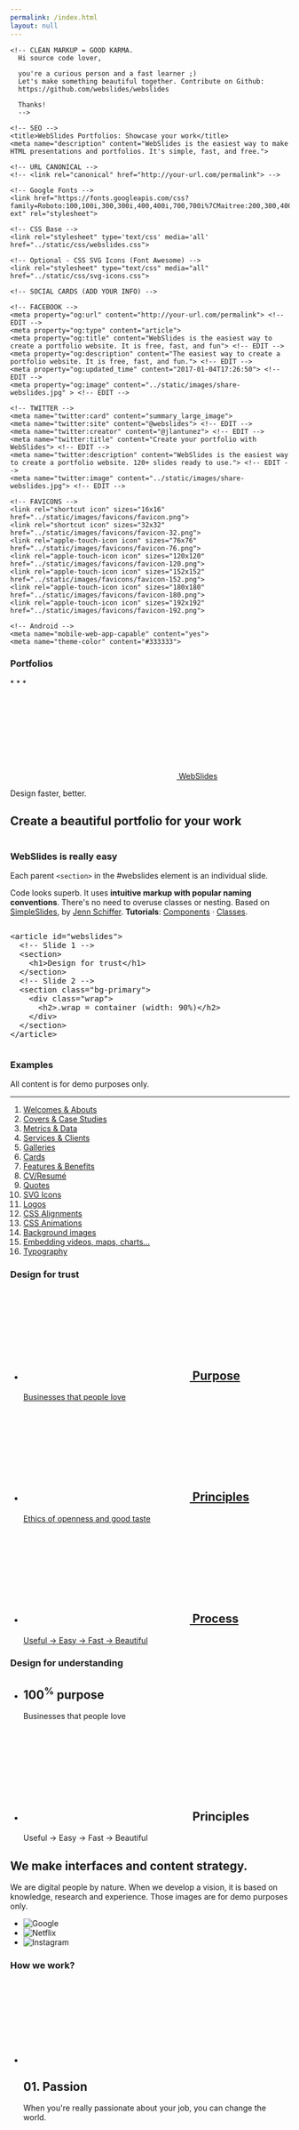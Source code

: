 ```yaml
---
permalink: /index.html
layout: null
---
```

<html lang="en" prefix="og: http://ogp.me/ns#">
  <head>
    <meta charset="utf-8">
    <meta name="viewport" content="width=device-width, initial-scale=1">

    <!-- CLEAN MARKUP = GOOD KARMA.
      Hi source code lover,

      you're a curious person and a fast learner ;)
      Let's make something beautiful together. Contribute on Github:
      https://github.com/webslides/webslides

      Thanks!
      -->

    <!-- SEO -->
    <title>WebSlides Portfolios: Showcase your work</title>
    <meta name="description" content="WebSlides is the easiest way to make HTML presentations and portfolios. It's simple, fast, and free.">

    <!-- URL CANONICAL -->
    <!-- <link rel="canonical" href="http://your-url.com/permalink"> -->

    <!-- Google Fonts -->
    <link href="https://fonts.googleapis.com/css?family=Roboto:100,100i,300,300i,400,400i,700,700i%7CMaitree:200,300,400,600,700&amp;subset=latin-ext" rel="stylesheet">

    <!-- CSS Base -->
    <link rel="stylesheet" type='text/css' media='all' href="../static/css/webslides.css">

    <!-- Optional - CSS SVG Icons (Font Awesome) -->
    <link rel="stylesheet" type="text/css" media="all" href="../static/css/svg-icons.css">

    <!-- SOCIAL CARDS (ADD YOUR INFO) -->

    <!-- FACEBOOK -->
    <meta property="og:url" content="http://your-url.com/permalink"> <!-- EDIT -->
    <meta property="og:type" content="article">
    <meta property="og:title" content="WebSlides is the easiest way to create a portfolio website. It is free, fast, and fun"> <!-- EDIT -->
    <meta property="og:description" content="The easiest way to create a portfolio website. It is free, fast, and fun."> <!-- EDIT -->
    <meta property="og:updated_time" content="2017-01-04T17:26:50"> <!-- EDIT -->
    <meta property="og:image" content="../static/images/share-webslides.jpg" > <!-- EDIT -->

    <!-- TWITTER -->
    <meta name="twitter:card" content="summary_large_image">
    <meta name="twitter:site" content="@webslides"> <!-- EDIT -->
    <meta name="twitter:creator" content="@jlantunez"> <!-- EDIT -->
    <meta name="twitter:title" content="Create your portfolio with WebSlides"> <!-- EDIT -->
    <meta name="twitter:description" content="WebSlides is the easiest way to create a portfolio website. 120+ slides ready to use."> <!-- EDIT -->
    <meta name="twitter:image" content="../static/images/share-webslides.jpg"> <!-- EDIT -->

    <!-- FAVICONS -->
    <link rel="shortcut icon" sizes="16x16" href="../static/images/favicons/favicon.png">
    <link rel="shortcut icon" sizes="32x32" href="../static/images/favicons/favicon-32.png">
    <link rel="apple-touch-icon icon" sizes="76x76" href="../static/images/favicons/favicon-76.png">
    <link rel="apple-touch-icon icon" sizes="120x120" href="../static/images/favicons/favicon-120.png">
    <link rel="apple-touch-icon icon" sizes="152x152" href="../static/images/favicons/favicon-152.png">
    <link rel="apple-touch-icon icon" sizes="180x180" href="../static/images/favicons/favicon-180.png">
    <link rel="apple-touch-icon icon" sizes="192x192" href="../static/images/favicons/favicon-192.png">

    <!-- Android -->
    <meta name="mobile-web-app-capable" content="yes">
    <meta name="theme-color" content="#333333">
  </head>
  <body>
    <main role="main">
      <article id="webslides">
        <!-- Quick Guide
          - Each parent <section> in the <article id="webslides"> element is an individual slide.
          - Vertical sliding = <article id="webslides" class="vertical">
          - <div class="wrap"> = container 90% / <div class="wrap size-50"> = 45%;
        -->
        <section class="bg-primary">
         <span class="background dark" style="background-image:url('https://source.unsplash.com/oHrodCLNnU8/')"></span>
          <div class="wrap aligncenter">
            <h1 class="text-landing">Portfolios</h1>
            <p class="text-symbols">* * * </p>
            <p><a class="button ghost" href="https://webslides.tv/webslides-latest.zip" title="Download WebSlides for free"><svg class="fa-cloud-download">
                <use xlink:href="#fa-cloud-download"></use>
              </svg> WebSlides</a>
            </p>
          </div>
        </section>
        <section>
          <!--.wrap = container (width: 90%) -->
          <div class="wrap aligncenter">
            <p class="text-subtitle">Design faster, better.</p>
            <h2>Create a beautiful portfolio for your work</h2>
          </div>
          <!-- .end .wrap -->
        </section>
        <section>
          <!--.wrap = container (width: 90%) -->
          <div class="wrap">
            <div class="grid vertical-align">
              <div class="column">
                <h3><strong>WebSlides is really easy</strong></h3>
                <p class="text-intro">Each parent <code>&lt;section&gt;</code> in the #webslides element is an individual slide. </p>
                <p>Code looks superb. It uses <strong>intuitive markup with popular naming conventions</strong>. There's no need to overuse classes or nesting. Based on <a href="https://github.com/jennschiffer/SimpleSlides">SimpleSlides</a>, by <a href="http://jennmoney.biz">Jenn Schiffer</a>. <strong>Tutorials</strong>: <a href="../demos/components.html" title="WebSlides Components">Components</a> &middot; <a href="../demos/classes.html" title="WebSlides Classes">Classes</a>.</p>
              </div>
              <!-- .end .column -->
              <div class="column">
                <pre>&lt;article id="webslides"&gt;
  <span class="code-comment">&lt;!-- Slide 1 --&gt;</span>
  &lt;section&gt;
    &lt;h1&gt;Design for trust&lt;/h1&gt;
  &lt;/section&gt;
  <span class="code-comment">&lt;!-- Slide 2 --&gt;</span>
  &lt;section class="bg-primary"&gt;
    &lt;div class="wrap"&gt;
      &lt;h2&gt;.wrap = container (width: 90%)&lt;/h2&gt;
    &lt;/div&gt;
  &lt;/section&gt;
&lt;/article&gt;
</pre>
              </div>
              <!-- .end .column -->
            </div>
            <!-- .end .grid -->
          </div>
          <!-- .end .wrap -->
        </section>
        <section>
          <div class="wrap size-50">
            <h3>Examples</h3>
            <p>All content is for demo purposes only.</p>
            <hr>
            <ol class="text-cols">
              <li><a target="_blank" href="#slide=5">Welcomes & Abouts</a></li>
              <li><a target="_blank" href="#slide=9">Covers & Case Studies</a></li>
              <li><a target="_blank" href="#slide=16">Metrics & Data</a></li>
              <li><a target="_blank" href="#slide=22">Services & Clients</a></li>
              <li><a target="_blank" href="#slide=28">Galleries</a></li>
              <li><a target="_blank" href="#slide=33">Cards</a></li>
              <li><a target="_blank" href="#slide=36">Features & Benefits</a></li>
              <li><a target="_blank" href="#slide=41">CV/Resumé</a></li>
              <li><a target="_blank" href="#slide=45">Quotes</a></li>
              <li><a target="_blank" href="#slide=49">SVG Icons</a></li>
              <li><a target="_blank" href="#slide=50">Logos</a></li>
              <li><a target="_blank" href="#slide=51">CSS Alignments</a></li>
              <li><a target="_blank" href="#slide=62">CSS Animations</a></li>
              <li><a target="_blank" href="#slide=67">Background images</a></li>
              <li><a target="_blank" href="#slide=70">Embedding videos, maps, charts...</a></li>
              <li><a target="_blank" href="#slide=76">Typography</a></li>
            </ol>
          </div>
          <!-- .end .wrap -->
        </section>
        <section>
          <div class="wrap">
            <h1>Design <span>for</span> trust</h1>
            <ul class="flexblock blink border">
              <li>
                <a href="#">
                  <h2>
                    <svg class="fa-bar-chart">
                      <use xlink:href="#fa-bar-chart"></use>
                    </svg>
                    Purpose
                  </h2>
                  Businesses that people love
                </a>
              </li>
              <li>
                <a href="">
                  <h2>
                    <svg class="fa-balance-scale">
                      <use xlink:href="#fa-balance-scale"></use>
                    </svg>
                    Principles
                  </h2>
                  Ethics of openness and good taste
                </a>
              </li>
              <li>
                <a href="#">
                  <h2>
                    <svg class="fa-cog">
                      <use xlink:href="#fa-cog"></use>
                    </svg>
                    Process
                  </h2>
                  Useful &rarr; Easy &rarr; Fast &rarr; Beautiful
                </a>
              </li>
            </ul>
          </div>
          <!-- .end .wrap -->
        </section>
        <section class="bg-primary">
         <div class="wrap">
            <h1>Design <span>for</span> understanding</h1>
            <ul class="flexblock features fadeInUp">
              <li>
                <div>
                  <h2><span>100<sup>%</sup></span> purpose</h2>
                  Businesses that people love
                </div>
              </li>
              <li>
                <div>
                  <h2>
                    <svg class="fa-heart-o">
                      <use xlink:href="#fa-heart-o"></use>
                    </svg>
                    Principles
                  </h2>
                  Useful &rarr; Easy &rarr; Fast &rarr; Beautiful
                </div>
              </li>
            </ul>
          </div>
          <!-- .end .wrap -->
        </section>
        <section>
          <div class="wrap">
            <div class="content-left">
              <h2>We make interfaces and content strategy.</h2>
            </div>
            <!-- end .content-left -->
            <div class="content-left">
              <p>We are digital people by nature. When we develop a vision, it is based on knowledge, research and experience. Those images are for demo purposes only.</p>
            </div>
            <!-- end .content-left -->
            <ul class="flexblock zoomIn">
              <li>
                <div>
                  <img class="blacklogo" src="../static/images/logos/google.svg" alt="Google">
                </div>
              </li>
              <li>
                <div>
                  <img class="blacklogo" src="../static/images/logos/netflix.svg" alt="Netflix">
                </div>
              </li>
              <li>
                <div>
                  <img class="blacklogo" src="../static/images/logos/instagram.svg" alt="Instagram">
                </div>
              </li>
            </ul>
          </div>
          <!-- .end .wrap -->
        </section>
        <section>
          <div class="wrap">
            <h3>How we work?</h3>
            <ul class="flexblock steps">
              <!-- li>a? Add blink = <ul class="flexblock steps blink">-->
              <li>
                <span>
                  <svg class="fa-heartbeat">
                    <use xlink:href="#fa-heartbeat"></use>
                  </svg>
                </span>
                <h2>01. Passion</h2>
                <p>When you're really passionate about your job, you can change the world.</p>
              </li>
              <li>
                <div class="process step-2"></div>
                <span>
                  <svg class="fa-magic">
                    <use xlink:href="#fa-magic"></use>
                  </svg>
                </span>
                <h2>02. Purpose</h2>
                <p>Why does this business exist? How are you different? Why matters?</p>
              </li>
              <li>
                <div class="process step-3"></div>
                <span>
                  <svg class="fa-balance-scale">
                    <use xlink:href="#fa-balance-scale"></use>
                  </svg>
                </span>
                <h2>03. Principles</h2>
                <p>Leadership through openness, empathy, usefulness, and good taste.</p>
              </li>
              <li>
                <div class="process step-4"></div>
                <span>
                  <svg class="fa-cog">
                    <use xlink:href="#fa-cog"></use>
                  </svg>
                </span>
                <h2>04. Process</h2>
                <ul>
                  <li>Useful</li>
                  <li>Easy</li>
                  <li>Fast</li>
                  <li>Beautiful</li>
                </ul>
              </li>
            </ul>
          </div>
          <!-- .end .wrap -->
        </section>
        <section class="aligncenter">
          <!-- Overlay/Opacity: [class*="bg-"] > .background.dark or .light -->
          <span class="background" style="background-image:url('https://source.unsplash.com/xxeAftHHq6E/')"></span>
          <div class="wrap">
            <h2 class="text-landing"><strong>Covers</strong></h2>
          </div>
        </section>
        <section class="bg-black-blue">
          <span class="background dark" style="background-image:url('https://source.unsplash.com/LW3FskrgQ9M/')"></span>
          <div class="wrap size-50">
            <p class="text-subtitle">Mercedes-Benz</p>
            <h2>Defining a new platform for the connected car</h2>
          </div>
          <!-- .end .wrap -->
        </section>
        <section>
          <!-- Overlay/Opacity: [class*="bg-"] > .background.dark or .light -->
          <span class="background" style="background-image:url('https://source.unsplash.com/yssUhIxbUZA/')"></span>
          <div class="wrap">
            <div class="content-left bg-trans-dark fadeInUp">
              <img class="whitelogo" src="../static/images/logos/airbnb.svg" alt="Airbnb">
              <hr>
              <h2><strong>Designing Experiences</strong></h2>
              <p>Meet locals who share your interests.</p>
            </div>
          </div>
          <!-- .end .wrap -->
        </section>
        <section class="bg-apple">
          <span class="background-left-bottom" style="background-image:url('../static/images/iphone-hand.png')"></span>
          <div class="wrap">
            <div class="content-right">
              <h2>
                Redesigning
                <svg class="fa-apple">
                  <use xlink:href="#fa-apple"></use>
                </svg>
                Pay
              </h2>
              <p>Content demo. We've been working with the Acme team over the last three months to build a new app.</p>
              <p>
                <a href="#" class="button" title="Case study">Case study &rsaquo;</a>
                <a href="https://www.apple.com/apple-pay/" class="button ghost" title="Apple Website">Open site &rsaquo;</a>
              </p>
            </div>
          </div>
          <!-- .end .wrap -->
        </section>
        <section class="bg-gradient-white">
          <span class="background-right" style="background-image:url('../static/images/iphone.png')"></span>
          <div class="wrap">
            <div class="content-left">
              <p class="text-subtitle">Christmas Campaign 2016</p>
              <h2>A new home for Apple
              </h2>
              <p>We established visual branding and photography direction. All content is for demo purposes only. </p>
              <p>
                <a href="#" class="button" title="Case study">Case study &rsaquo;</a>
              </p>
            </div>
          </div>
          <!-- .end .wrap -->
        </section>
        <section>
          <div class="wrap">
            <div class="grid vertical-align">
              <div class="column">
                <h2>
                  A Phone by Google
                </h2>
                <p class="text-intro">We worked closely with the very talented people at Acme and created a new website. Content demo. </p>
                <ul class="description">
                  <li>
                    <span class="text-label">
                    Client:
                    </span>
                    Google (2016)
                  </li>
                  <li>
                    <span class="text-label">
                    Services:
                    </span>
                    Web Design
                  </li>
                  <li>
                    <span class="text-label">
                    Website:
                    </span>
                    <a href="https://madeby.google.com/phone/">madeby.google.com/phone</a>
                  </li>
                </ul>
              </div>
              <!-- end .column-->
              <div class="column">
                <figure>
                  <img src="../static/images/android.png" alt="Pixel Phone">
                </figure>
              </div>
              <!-- end figure-->
            </div>
            <!-- end .grid-->
          </div>
          <!-- end .wrap-->
        </section>
        <section class="aligncenter">
          <div class="wrap size-50">
            <figure class="browser">
              <a href="#" title="Title"><img src="https://webslides.tv/static/images/cover-apple.jpg" alt="Screenshot"></a>
            </figure>
            <p>HTML/CSS Browser: <code>.browser</code></p>
          </div>
          <!-- .end .wrap -->
        </section>
        <section>
          <div class="wrap aligncenter">
            <h2><strong>Metrics & Data</strong></h2>
          </div>
          <!-- .end .wrap -->
        </section>
        <section>
          <div class="wrap">
            <div class="content-left">
              <h2>WebSlides help you build a culture of innovation.</h2>
            </div>
            <!-- end .content-left -->
            <div class="content-left">
              <p>Everyone loves stories. WebSlides is about good karma. Hypertext, clean code, and beauty as narrative elements. All content is for demo purposes only.</p>
            </div>
            <!-- end .content-left -->
            <ul class="flexblock metrics">
              <li> Founded
                <span>1976</span>
              </li>
              <li>
                <span>120+</span>
                Prebuilt Slides
              </li>
              <li>
                <span>
                  <svg class="fa-users">
                    <use xlink:href="#fa-users"></use>
                  </svg>
                </span>
                24M Downloads
              </li>
              <li>
                <span>
                  <svg class="fa-line-chart">
                    <use xlink:href="#fa-line-chart"></use>
                  </svg>
                </span>
                Revenue: $16M
              </li>
            </ul>
          </div>
          <!-- .end .wrap -->
        </section>
        <section class="bg-green">
          <div class="wrap">
            <!-- li>a? Add blink (block link) = <ul class="flexblock metrics blink">-->
            <ul class="flexblock metrics border">
              <li> Founded
                <span>2032</span>
              </li>
              <li>
                <span>
                  <svg class="fa-users">
                    <use xlink:href="#fa-users"></use>
                  </svg>
                </span>
                24M Subscribers
              </li>
              <li>
                <span>
                  <svg class="fa-line-chart">
                    <use xlink:href="#fa-line-chart"></use>
                  </svg>
                </span>
                Revenue: $16M
              </li>
              <li>
                Monthly Growth
                <span>64%</span>
              </li>
              <li>
                <span>
                  <svg class="fa-building-o">
                    <use xlink:href="#fa-building-o"></use>
                  </svg>
                </span>
                8 Offices
              </li>
              <li>
                <span>
                  <svg class="fa-smile-o">
                    <use xlink:href="#fa-smile-o"></use>
                  </svg>
                </span>
                48 Employees
              </li>
              <li>
                <span>
                  <svg class="fa-usd">
                    <use xlink:href="#fa-usd"></use>
                  </svg>
                </span>
                EBITDA: $2,4M
              </li>
              <li>
                <span>
                  <svg class="fa-university">
                    <use xlink:href="#fa-university"></use>
                  </svg>
                </span>
                Bank: $32M
              </li>
            </ul>
          </div>
          <!-- .end .wrap -->
        </section>
        <section class="bg-black aligncenter">
          <span class="background" style="background-image:url('https://source.unsplash.com/rCOWMC8qf8A/')"></span>
          <div class="wrap">
            <h2 class="text-data">3,456,789</h2>
            <h3>downloads in first 48 hours </h3>
          </div>
          <!-- .end .wrap -->
        </section>
        <section class="bg-black slide-bottom">
          <span class="background" style="background-image:url('https://source.unsplash.com/RSOxw9X-suY/')"></span>
          <div class="wrap">
            <div class="content-left">
              <p>
                <svg class="large fa-tree">
                  <use xlink:href="#fa-tree"></use>
                </svg>
              </p>
              <h2>1,000,000</h2>
              <h3>We're working to protect up to a million acres of sustainable forest.</h3>
            </div>
          </div>
          <!-- .end .wrap -->
        </section>
        <section class="bg-apple aligncenter">
          <!--.wrap = container (width: 90%) -->
          <div class="wrap">
            <h2 class="text-data">$48 Billion</h2>
            <h3>Revenue in Q2 2019</h3>
          </div>
          <!-- .end .wrap -->
        </section>
        <section>
          <div class="wrap aligncenter">
            <h2><strong>Services & Clients</strong></h2>
          </div>
          <!-- .end .wrap -->
        </section>
        <section class="bg-black-blue">
          <div class="wrap">
            <div class="grid">
              <div class="column">
                <h3>
                  <strong>
                    <svg class="fa-line-chart">
                      <use xlink:href="#fa-line-chart"></use>
                    </svg>
                    Interfaces
                  </strong>
                </h3>
                <p>Design for growth. We've built a team of world-class designers, developers, and managers.</p>
              </div>
              <div class="column">
                <h3>
                  <svg class="fa-film">
                    <use xlink:href="#fa-film"></use>
                  </svg>
                  Videos
                </h3>
                <p>We connect your audience needs, business goals, and brand values into a strategy. </p>
              </div>
              <div class="column">
                <h3>
                  <strong>
                    <svg class="fa-users">
                      <use xlink:href="#fa-users"></use>
                    </svg>
                    Recruiting
                  </strong>
                </h3>
                <p>We offer personalized services with deep expertise in design and technology.</p>
              </div>
              <div class="column">
                <h3>
                  <svg class="fa-graduation-cap">
                    <use xlink:href="#fa-graduation-cap"></use>
                  </svg>
                  Formation
                </h3>
                <p>We train teams to help organizations succeed in the digital age.</p>
              </div>
            </div>
            <!-- end .grid-->
            <hr>
            <p><code>.grid > .column</code></p>
          </div>
        </section>
        <section>
          <div class="wrap">
            <h3>Services</h3>
            <p><code>ul.flexblock</code> (flexible blocks).</p>
            <ul class="flexblock">
              <li>
                <!--div required = padding li or li>a-->
                <div>
                  <h3>Interfaces</h3>
                  <ol>
                    <li>Architecture</li>
                    <li>Design</li>
                    <li>Development</li>
                  </ol>
                </div>
              </li>
              <li>
                <!--div required = padding li or li>a-->
                <div>
                  <h3>Content Strategy</h3>
                  Beautiful and engaging stories that inspires consumers to take action.
                </div>
              </li>
              <li>
                <!--div required = padding li or li>a-->
                <div>
                  <h3>Customer Experience</h3>
                  Attitude. Little details. People always remember how you made them feel.
                </div>
              </li>
              <li>
                <!--div required = padding li or li>a-->
                <div>
                  <h3>Recruitment</h3>
                  We like to help startups by working with them since the beginning.
                </div>
              </li>
            </ul>
          </div>
          <!-- .end .wrap -->
        </section>
        <section>
          <div class="wrap">
            <h3>Services</h3>
            <p><code>ul.flexblock.border.blink</code> (.blink = block link)</p>
            <ul class="flexblock blink border">
              <li>
                <a href="#" title="Block Link = .blink">
                  <!--div required = padding li or li>a-->
                  <div>
                    <h3>Interfaces</h3>
                    <ol>
                      <li>Architecture</li>
                      <li>Design</li>
                      <li>Development</li>
                    </ol>
                  </div>
                </a>
              </li>
              <li>
                <a href="#" title="Block Link = .blink">
                  <!--div required = padding li or li>a-->
                  <div>
                    <h3>Content Strategy</h3>
                    Beautiful and engaging stories that inspires consumers to take action.
                  </div>
                </a>
              </li>
              <li>
                <a href="#" title="Block Link = .blink">
                  <!--div required = padding li or li>a-->
                  <div>
                    <h3>Customer Experience</h3>
                    Attitude. Little details. People always remember how you made them feel.
                  </div>
                </a>
              </li>
              <li>
                <a href="">
                  <!--div required = padding li or li>a-->
                  <div>
                    <h3>Recruitment</h3>
                    We like to help startups by working with them since the beginning.
                  </div>
                </a>
              </li>
              <li>
                <a href="#" title="Block Link = .blink">
                  <!--div required = padding li or li>a-->
                  <div>
                    <img class="aligncenter" src="../static/images/logos/google.svg" alt="Google"> Collaboration with the Acme team to design their mobile apps.
                  </div>
                </a>
              </li>
              <li>
                <a href="#" title="Block Link = .blink">
                  <!--div required = padding li or li>a-->
                  <div>
                    <img class="aligncenter blacklogo" src="../static/images/logos/google.svg" alt="Google"> We worked closely with the UX team on photography for the site. <code>img.blacklogo</code>
                  </div>
                </a>
              </li>
              <li>
                <a href="#" title="Block Link = .blink">
                  <!--div required = padding li or li>a-->
                  <div>
                    <img class="aligncenter graylogo" src="../static/images/logos/google.svg" alt="Google"> Acme hired us to help make the reading experience totally engaging. <code>img.graylogo</code>
                  </div>
                </a>
              </li>
              <li class="bg-blue">
                <a href="#" title="Block Link = .blink">
                  <!--div required = padding li or li>a-->
                  <div>
                    <img class="aligncenter whitelogo" src="../static/images/logos/google.svg" alt="Google"> We worked with Acme to develop recruiting processes. <code>img.whitelogo</code>
                  </div>
                </a>
              </li>
            </ul>
          </div>
          <!-- .end .wrap -->
        </section>
        <section>
          <div class="wrap">
            <h2>Clients</h2>
            <p><code>ul.flexblock.clients</code></p>
            <ul class="flexblock clients">
              <li>
                <a href="#" title="Client">
                  <figure>
                    <img class="blacklogo" src="../static/images/logos/google.svg" alt="Google">
                    <figcaption>
                      <h3>Interfaces</h3>
                      <p>Collaboration with the Acme team to design their mobile apps. <code>img.blacklogo</code></p>
                    </figcaption>
                  </figure>
                </a>
              </li>
              <li>
                <a href="#" title="Client">
                  <figure>
                    <img class="blacklogo" src="../static/images/logos/netflix.svg" alt="Netflix">
                    <figcaption>
                      <h3>Brand</h3>
                      <p>We worked with the UX team on photography for the site <code>img.blacklogo</code></p>
                    </figcaption>
                  </figure>
                </a>
              </li>
              <li>
                <a href="#" title="Client">
                  <figure>
                    <img class="blacklogo" src="../static/images/logos/microsoft.svg" alt="Microsoft">
                    <figcaption>
                      <h3>Recruiting</h3>
                      <p>We worked with the design team to develop recruiting processes. <code>img.blacklogo</code></p>
                    </figcaption>
                  </figure>
                </a>
              </li>
              <li>
                <a href="#" title="Client">
                  <figure>
                    <img class="blacklogo" src="../static/images/logos/airbnb.svg" alt="Airbnb">
                    <figcaption>
                      <h3>Interfaces</h3>
                      <p>We partnered with various Airbnb divisions to create a campaign for Airbnb Trips.</p>
                    </figcaption>
                  </figure>
                </a>
              </li>
            </ul>
          </div>
          <!-- .end .wrap -->
        </section>
        <section>
          <div class="wrap">
            <h2>Clients</h2>
            <p><code>ul.flexblock.clients.border</code></p>
            <ul class="flexblock clients border">
              <li>
                <a href="#" title="Client">
                  <figure>
                    <img class="blacklogo" src="../static/images/logos/google.svg" alt="Google">
                    <figcaption>
                      <h3>Interfaces</h3>
                      <p>Collaboration with the Acme team to design their mobile apps. <code>img.blacklogo</code></p>
                    </figcaption>
                  </figure>
                </a>
              </li>
              <li>
                <a href="#" title="Client">
                  <figure>
                    <img class="blacklogo" src="../static/images/logos/netflix.svg" alt="Netflix">
                    <figcaption>
                      <h3>Brand</h3>
                      <p>We worked with the UX team on photography for the site <code>img.blacklogo</code></p>
                    </figcaption>
                  </figure>
                </a>
              </li>
              <li>
                <a href="#" title="Client">
                  <figure>
                    <img class="blacklogo" src="../static/images/logos/microsoft.svg" alt="Microsoft">
                    <figcaption>
                      <h3>Recruiting</h3>
                      <p>We worked with the design team to develop recruiting processes. <code>img.blacklogo</code></p>
                    </figcaption>
                  </figure>
                </a>
              </li>
              <li>
                <a href="#" title="Client">
                  <figure>
                    <img class="blacklogo" src="../static/images/logos/airbnb.svg" alt="Airbnb">
                    <figcaption>
                      <h3>Interfaces</h3>
                      <p>We partnered with various Airbnb divisions to create a campaign for Airbnb Trips.</p>
                    </figcaption>
                  </figure>
                </a>
              </li>
            </ul>
          </div>
          <!-- .end .wrap -->
        </section>
        <section>
          <div class="wrap aligncenter">
            <h2><strong>Galleries</strong></h2>
          </div>
          <!-- .end .wrap -->
        </section>
        <section>
          <div class="wrap">
            <p><code>.flexblock.gallery</code></p>
            <hr>
            <ul class="flexblock gallery">
              <li>
                <a href="../demos/why-webslides.html" title="Why WebSlides?">
                  <figure>
                    <img alt="Thumbnail Why WebSlides?" src="https://webslides.tv/static/images/demos-why.png">
                    <figcaption>
                      <h2>Why WebSlides?</h2>
                    </figcaption>
                  </figure>
                </a>
              </li>
              <li>
                <a href="../demos/landings.html" title="Landings">
                  <figure>
                    <img alt="Thumbnail Landings" src="https://webslides.tv/static/images/demos-landings.png">
                    <figcaption>
                      <h2>Landings</h2>
                    </figcaption>
                  </figure>
                </a>
              </li>
              <li>
                <a href="../demos/portfolios.html" title="Portfolios">
                  <figure>
                    <img alt="Thumbnail Portfolios" src="https://webslides.tv/static/images/demos-portfolios.png">
                    <figcaption>
                      <h2>Portfolios</h2>
                    </figcaption>
                  </figure>
                </a>
              </li>
              <li>
                <a href="../demos/keynote.html" title="Apple Keynote">
                  <figure>
                    <img alt="Thumbnail Apple Keynote" src="https://webslides.tv/static/images/demos-apple.png">
                    <figcaption>
                      <h2>Apple Keynote</h2>
                    </figcaption>
                  </figure>
                </a>
              </li>
            </ul>
          </div>
          <!-- .end .wrap -->
        </section>
        <section>
          <div class="wrap">
            <h3>Team</h3>
            <p><code>.flexblock.gallery</code></p>
            <ul class="flexblock gallery">
              <li>
                <a href="#">
                  <figure>
                    <img alt="Thumbnail " src="https://source.unsplash.com/E6MWxCjNhYs/800x600">
                    <figcaption>
                      <h2>Alicia Jiménez</h2>
                      <p>Founder & CEO</p>
                    </figcaption>
                  </figure>
                </a>
              </li>
              <li>
                <a href="#">
                  <figure>
                    <img alt="Thumbnail" src="https://source.unsplash.com/6anudmpILw4/800x600">
                    <figcaption>
                      <h2>Sam Trololovitz</h2>
                      <p>Master of nothing</p>
                    </figcaption>
                  </figure>
                </a>
              </li>
              <li>
                <a href="#">
                  <figure>
                    <img alt="Thumbnail" src="https://source.unsplash.com/IFxjDdqK_0U/800x600">
                    <figcaption>
                      <h2>Erin Gustafson</h2>
                      <p>VP of Design</p>
                    </figcaption>
                  </figure>
                </a>
              </li>
            </ul>
          </div>
          <!-- .end .wrap -->
        </section>
        <section>
          <div class="wrap">
            <h3>Team</h3>
            <p><code>.flexblock.gallery</code></p>
            <ul class="flexblock gallery">
              <li>
                <a href="#">
                  <figure>
                    <img alt="Thumbnail " src="https://source.unsplash.com/IFxjDdqK_0U/800x600">
                    <div class="overlay">
                      <h2>Mila Yang</h2>
                      <p>The Boss</p>
                    </div>
                  </figure>
                </a>
              </li>
              <li>
                <a href="#">
                  <figure>
                    <img alt="Thumbnail" src="https://source.unsplash.com/zhkTCCmD4xI/800x600">
                    <div class="overlay">
                      <h2>Shin Ahmed</h2>
                      <p>CTO</p>
                    </div>
                  </figure>
                </a>
              </li>
              <li>
                <a href="#">
                  <figure>
                    <img alt="Thumbnail" src="https://source.unsplash.com/uPGOEbjbVGA/800x600">
                    <div class="overlay">
                      <h2>Julia Porter</h2>
                      <p>Digital Designer</p>
                    </div>
                  </figure>
                </a>
              </li>
            </ul>
          </div>
          <!-- .end .wrap -->
        </section>
        <section>
          <div class="wrap">
            <p><code>.flexblock.gallery</code></p>
            <ul class="flexblock gallery">
              <li>
                <a href="#">
                  <div class="overlay">
                    <h2>Watchly</h2>
                    <p>Dec 12, 2018</p>
                  </div>
                  <img alt="Thumbnail " src="https://source.unsplash.com/A5-Xr7WyktQ/800x600">
                </a>
              </li>
              <li>
                <a href="#">
                  <div class="overlay">
                    <h2>Camour</h2>
                    <p>Nov 18, 2017</p>
                  </div>
                  <img alt="Thumbnail " src="https://source.unsplash.com/kt_s46DVgJA/800x600">
                </a>
              </li>
            </ul>
          </div>
          <!-- .end .wrap -->
        </section>
        <section>
          <div class="wrap aligncenter">
            <h2><strong>Cards</strong></h2>
          </div>
          <!-- .end .wrap -->
        </section>
        <section>
          <div class="wrap">
            <div class="card-50 bg-white">
              <figure>
                <img src="https://source.unsplash.com/BoBmrZ8epMA/800x600" alt="Mobile Screenshot">
                <figcaption>
                  <a href="https://unsplash.com/@anniespratt">
                    <svg class="fa-camera">
                      <use xlink:href="#fa-camera"></use>
                    </svg>
                    Annie Spratt (Unsplash)
                  </a>
                </figcaption>
              </figure>
              <!-- end figure-->
              <div class="flex-content">
                <h2>
                  Travis
                </h2>
                <p>.card-50.bg-white</p>
                <p>
                  Travis is the most popular travel app in the world.  It collects reviews from travellers about hotels, restaurants and attractions. We partnered with various divisions to create a campaign for Travis Pro.
                </p>
                <ul class="description">
                  <li>
                    <strong class="text-label">Role:</strong> Content Strategy
                  </li>
                  <li><strong class="text-label">Client:</strong> Travis</li>
                  <li><strong class="text-label">Year:</strong> 2017</li>
                </ul>
              </div>
              <!-- end .flex-content-->
            </div>
            <!-- end .card-60-->
          </div>
          <!-- .end .wrap -->
        </section>
        <section class="fullscreen">
          <div class="card-50">
            <figure>
              <img src="https://source.unsplash.com/vCF5sB7QecM/" alt="iWatch">
              <figcaption>
                <a href="https://unsplash.com/@crew" title="By Crew">
                  <svg class="fa-camera">
                    <use xlink:href="#fa-camera"></use>
                  </svg>
                  Crew (Unsplash)
                </a>
              </figcaption>
            </figure>
            <!-- end figure-->
            <div class="flex-content">
              <h2>Watchly
              </h2>
              <p>.fullscreen > .card-50</p>
              <p class="text-intro">These days it's easy to make interfaces. There are a lot of
                frameworks out there, but it's still really hard to make a great interface.
              </p>
              <ul class="description">
                <li>
                  <strong class="text-label">Role:</strong> Frontend
                </li>
                <li><strong class="text-label">Client:</strong> Acme</li>
                <li><strong class="text-label">Year:</strong> 2018</li>
              </ul>
            </div>
            <!-- end .flex-content-->
          </div>
        </section>
        <section>
          <div class="wrap aligncenter">
            <h2><strong>Features & Benefits</strong></h2>
          </div>
          <!-- .end .wrap -->
        </section>
        <section>
          <div class="wrap">
            <h2>Features</h2>
            <ul class="flexblock features">
              <li>
                <div>
                  <h2>
                    <span>&rarr;</span>
                    Simple Navigation
                  </h2>
                  with arrow keys and swipe.
                </div>
              </li>
              <li>
                <div>
                  <h2>
                    <svg class="fa-link">
                      <use xlink:href="#fa-link"></use>
                    </svg>
                    Permalinks
                  </h2>
                  Go to a specific slide.
                </div>
              </li>
              <li>
                <div>
                  <h2>
                    <svg class="fa-clock-o">
                      <use xlink:href="#fa-clock-o"></use>
                    </svg>
                    Slide Counter
                  </h2>
                  Current/Total number
                </div>
              </li>
              <li>
                <div>
                  <h2>
                    <span>40<sup>+</sup></span>
                    Beautiful Components
                  </h2>
                  Covers, cards, quotes...
                </div>
              </li>
              <li>
                <div>
                  <h2>
                    <svg class="fa-text-height">
                      <use xlink:href="#fa-text-height"></use>
                    </svg>
                    Vertical Rhythm
                  </h2>
                  Use multiples of 8.
                </div>
              </li>
              <li>
                <div>
                  <h2>
                    <span>500<sup>+</sup></span>
                    SVG Icons
                  </h2>
                  Font Awesome Kit.
                </div>
              </li>
            </ul>
          </div>
        </section>
        <section>
          <span class="background-left-bottom" style="background-image:url('../static/images/iphone-hand.png')"></span>
          <div class="wrap">
            <div class="content-right">
              <ul class="flexblock specs">
                <li>
                  <div>
                    <svg class="fa-bolt">
                      <use xlink:href="#fa-bolt"></use>
                    </svg>
                    <h2>Incredibly fast</h2>
                    Just hold your iPhone near the reader.
                  </div>
                </li>
                <li>
                  <div>
                    <svg class="fa-globe">
                      <use xlink:href="#fa-globe"></use>
                    </svg>
                    <h2>Works with all major banks</h2>
                    Apple Pay is accepted in restaurants, hotels...
                  </div>
                </li>
                <li>
                  <div>
                    <svg class="fa-lock">
                      <use xlink:href="#fa-lock"></use>
                    </svg>
                    <h2>The safer way to pay</h2>
                    Your card number is never stored.
                  </div>
                </li>
              </ul>
            </div>
          </div>
          <!-- .end .wrap -->
        </section>
        <section>
          <span class="background-right" style="background-image:url('../static/images/iphone.png')"></span>
          <!--.wrap = container (width: 90%) -->
          <div class="wrap">
            <div class="content-left">
              <h2>Call to action</h2>
              <p>WebSlides help you build a culture of innovation. Leadership through openness and good taste.</p>
              <div class="content-left">
                <h3>Benefit 1</h3>
                <p>The easiest way to make HTML presentations. Incredibly versatile. 120+ slides.</p>
              </div>
              <!-- .end .content-left -->
              <div class="content-left">
                <h3>Benefit 2</h3>
                <p>The art of storytelling. Inspire teams, fascinate customers, and gain attention from investors.</p>
              </div>
              <!-- .end .content-left -->
            </div>
            <!-- .end .content-left -->
          </div>
          <!-- .end .wrap -->
        </section>
        <section>
          <div class="wrap">
            <h2>.grid > .column</h2>
            <hr>
            <div class="grid">
              <div class="column">
                <svg class="fa-desktop large">
                  <use xlink:href="#fa-desktop"></use>
                </svg>
                <h3>Service</h3>
                <p>We make interfaces and help organizations connect with their audience.</p>
              </div>
              <div class="column">
                <svg class="fa-globe large">
                  <use xlink:href="#fa-globe"></use>
                </svg>
                <h3>Benefit 2</h3>
                <p>We are specialists in branding for organizations with a global market in mind.</p>
              </div>
              <div class="column">
                <h3>
                  <svg class="fa-line-chart">
                    <use xlink:href="#fa-line-chart"></use>
                  </svg>
                  About 3
                </h3>
                <p>Over the years we've been fortunate to work with some of the most respected brands in the world.</p>
              </div>
              <div class="column">
                <h3>
                  <svg class="fa-magic">
                    <use xlink:href="#fa-magic"></use>
                  </svg>
                  Feature 4
                </h3>
                <p>Finally, everything you need to make HTML presentations in a simple way.</p>
              </div>
            </div>
            <!-- end .grid-->
          </div>
        </section>
        <section>
          <div class="wrap aligncenter">
            <h2><strong>CV/Resumé</strong></h2>
          </div>
          <!-- .end .wrap -->
        </section>
        <section>
          <div class="wrap">
            <h2>Worked with</h2>
            <ul class="flexblock border blink">
              <li>
                <a href="">
                  <h3>Google</h3>
                  2020.- Google Drive
                </a>
              </li>
              <li><a href=""><strong>Facebook</strong> 2019.- F8 Conference</a></li>
              <li><a href=""><strong>The New York Times</strong>2017.- Recruitment</a></li>
              <li><a href=""><strong>Netflix</strong> 2016.- Mobile Apps</a></li>
              <li><a href=""><strong>Airbnb</strong>2016.- Creative Direction</a></li>
              <li><a href=""><strong>Microsoft</strong> 2016.- Content Strategy</a></li>
              <li><a href=""><strong>Instagram</strong>2015.- Identity</a></li>
              <li><a href=""><strong>Spotify</strong> 2014.- TV Commercials</a></li>
            </ul>
          </div>
          <!-- .end .wrap -->
        </section>
        <section>
          <div class="wrap">
            <ul class="work">
              <li class="work-label">
                <p class="work-work">Work</p>
                <p class="work-client">Client</p>
                <p class="work-services">Services</p>
                <p class="work-date">Year</p>
              </li>
              <li>
                <a href="#" rel="external">
                  <p class="work-work"><span>Redesign of Netflix</span></p>
                  <p class="work-client"><span>Netflix</span></p>
                  <p class="work-services"><span>Frontend</span></p>
                  <p class="work-date"><span>2015-2016</span></p>
                </a>
              </li>
              <li>
                <a href="#" rel="external">
                  <p class="work-work"><span>Airbnb TV Commercials</span></p>
                  <p class="work-client"><span>Airbnb</span></p>
                  <p class="work-services"><span>Video, Storytelling</span></p>
                  <p class="work-date"><span>2015</span></p>
                </a>
              </li>
              <li>
                <a href="#" rel="external">
                  <p class="work-work"><span>Tesla Software</span></p>
                  <p class="work-client"><span>Tesla Motors</span></p>
                  <p class="work-services"><span>Visual Design</span></p>
                  <p class="work-date"><span>2014</span></p>
                </a>
              </li>
            </ul>
          </div>
          <!-- .end .wrap -->
        </section>
        <section>
          <div class="wrap">
            <ul class="flexblock activity">
              <li>
                <a href="#" title="VP of Designer at ACME">
                  <p class="year">
                    2016
                  </p>
                  <p class="title">
                    VP of Designer at ACME
                  </p>
                  <p class="summary">
                    This is a job description for the VP of Design role at ACME. Be concise. Content like a tweet: 2-3 lines recommended.
                  </p>
                </a>
              </li>
              <li>
                <a href="#" title="Co-Founder of Delta">
                  <p class="year">
                    2015
                  </p>
                  <p class="title">
                    Co-Founder of Delta
                  </p>
                  <p class="summary">
                    The culture within an organization is an essential part for success. This is a job description. Be concise. 2-3 lines recommended.
                  </p>
                </a>
              </li>
              <li>
                <a href="#" title="Co-Founder of GAMMA">
                  <p class="year">
                    2013
                  </p>
                  <p class="title">
                    Interaction Designer at GAMMA
                  </p>
                  <p class="summary">
                    Authority is distributed, though not evenly or permanently. Keep it simple. Be concise. 2-3 lines recommended.
                  </p>
                </a>
              </li>
            </ul>
          </div>
          <!-- .end .wrap -->
        </section>
        <section>
          <div class="wrap aligncenter">
            <h2><strong>Quotes</strong></h2>
          </div>
          <!-- .end .wrap -->
        </section>
        <section>
          <!--.wrap = container (width: 90%) -->
          <div class="wrap size-50 aligncenter">
              <h2><strong>Why WebSlides?</strong></h2>
              <blockquote>
                <p>"I feel guilty as a web designer when I have to use PowerPoint and Keynote. So I made #WebSlides."</p>
                <p><cite> <img class="avatar-40" src="../static/images/avatar.jpg" alt="Avatar"> <a href="http://twitter.com/jlantunez/">@jlantunez</a></cite></p>
              </blockquote>
          </div>
          <!-- .end .wrap -->
        </section>
        <section class="bg-black-blue">
          <!--.wrap = container (width: 90%) -->
          <div class="wrap">
            <blockquote class="text-quote">
              <p>When I'm working on a problem, I never think about beauty. But when I have finished, if the solution is not beautiful, I know it is wrong.</p>
              <p><cite><a href="https://en.wikipedia.org/wiki/Buckminster_Fuller">R. Buckminster Fuller</a>.</cite></p>
            </blockquote>
          </div>
          <!-- .end .wrap -->
        </section>
        <section>
          <span class="background-left-bottom" style="background-image:url('https://webslides.tv/static/images/satya.png')"></span>
          <div class="wrap">
            <div class="content-right">
              <blockquote>
                <p>"There is something only a CEO uniquely can do, which is set that tone, which can then capture the soul of the collective."</p>
                <p><cite>Satya Nadella, CEO of Microsoft.</cite></p>
              </blockquote>
            </div>
          </div>
          <!-- .end .wrap -->
        </section>
        <section>
          <div class="wrap size-50">
            <p class="text-subtitle">Optional &middot; 500+ icons</p>
            <h2>
              <a href="http://fontawesome.io/icons/">
                <svg class="fa-flag">
                  <use xlink:href="#fa-flag"></use>
                </svg>
                Font Awesome
              </a>
              as SVG icons
            </h2>
            <pre>&lt;svg class="fa-flag"&gt;
	&lt;use xlink:href="#fa-flag"&gt;&lt;/use&gt;
&lt;/svg&gt;</pre>
            <p>How to change icons?</p>
            <ol class="text-cols">
              <li>Go to <a href="http://fontastic.me/">fontastic.me</a>.</li>
              <li>Create a free account.</li>
              <li>Select new icons.</li>
              <li>Publish as SVG sprite.</li>
              <li>Edit <strong>svg-icons.css</strong> and <strong>svg.icons.js</strong>.</li>
            </ol>
          </div>
          <!-- .end .wrap -->
        </section>
        <section>
          <div class="wrap">
            <h2>Transparent Logos</h2>
            <p>
              Change the color of a .svg/.png image using CSS. Images are property of their respective owners.
            </p>
            <hr>
            <ul class="flexblock">
              <li>
                <div>
                  <img src="../static/images/logos/google.svg" alt="Google">
                  <p><strong>Height recommended</strong>: 48px</p>
                </div>
              </li>
              <li>
                <div>
                  <img class="blacklogo" src="../static/images/logos/google.svg" alt="Google">
                  <code>img.blacklogo</code>
                </div>
              </li>
              <li>
                <div>
                  <img class="graylogo" src="../static/images/logos/google.svg" alt="Google">
                  <code>img.graylogo</code>
                </div>
              </li>
              <li class="bg-green">
                <div>
                  <img class="whitelogo" src="../static/images/logos/google.svg" alt="Google">
                  <code>img.whitelogo</code>
                </div>
              </li>
            </ul>
          </div>
          <!-- .end .wrap -->
        </section>
        <section>
          <div class="wrap aligncenter">
            <h2><strong>CSS Alignments</strong></h2>
          </div>
          <!-- .end .wrap -->
        </section>
        <section>
          <header>
            <!--.wrap o <nav> = container 1200px -->
            <div class="wrap">
              <p class="logo"><a href="#" title="Logo">Logo</a> <span class="alignright">.alignright</span></p>
            </div>
          </header>
          <div class="aligncenter fadeInUp">
            <h2>Simple CSS Alignments</h2>
            <p>Put content wherever you want.</p>
          </div>
          <footer>
            <div class="wrap">
              <p>
                <span class="alignleft">
                Footer
                </span>
                <span class="alignright">
                  <a href="#" title="Twitter">
                    <svg class="fa-twitter">
                      <use xlink:href="#fa-twitter"></use>
                    </svg>
                    @username
                  </a>
                </span>
              </p>
            </div>
          </footer>
        </section>
        <section class="slide-top">
          <div class="wrap">
            <div class="content-left">
              <h3>1/9 left top</h3>
              <p>Put content wherever you want. Have less. Do more. Create beautiful solutions.</p>
              <p><code>.slide-top and .content-left</code></p>
            </div>
          </div>
          <!-- .end .wrap -->
        </section>
        <section class="slide-top">
          <div class="wrap">
            <div class="content-center">
              <h3>2/9 center top</h3>
              <p>Beauty is a concept based on aesthetics which is quite subjective and cultural.</p>
              <p><code>.slide-top and .content-center</code></p>
            </div>
          </div>
          <!-- .end .wrap -->
        </section>
        <section class="slide-top">
          <div class="wrap">
            <div class="content-right">
              <h3>3/9 right top</h3>
              <p>Harmony and admiration are two universal elements which guide us in order to consider something beautiful.</p>
              <p><code>.slide-top and .content-right</code></p>
            </div>
          </div>
          <!-- .end .wrap -->
        </section>
        <section>
          <div class="wrap">
            <div class="content-left">
              <h3>4/9 left center</h3>
              <p>The term interaction design was first coined by Bill Moggridge and Bill Verplank in the mid-1980s.</p>
              <p><code>.content-left</code></p>
            </div>
          </div>
          <!-- .end .wrap -->
        </section>
        <section>
          <div class="wrap">
            <div class="content-center">
              <h3>5/9 center</h3>
              <p>Emotional and pleasure theories exist to explain people's responses to the use of interactive products.</p>
              <p><code>.content-center</code></p>
            </div>
          </div>
          <!-- .end .wrap -->
        </section>
        <section>
          <div class="wrap">
            <div class="content-right">
              <h3>6/9 right center</h3>
              <p>Simplicity is a major concern in interaction design. The aim is clarity.</p>
              <p><code>.content-right</code></p>
            </div>
          </div>
          <!-- .end .wrap -->
        </section>
        <section class="slide-bottom">
          <div class="wrap">
            <div class="content-left">
              <h3>7/9 left bottom</h3>
              <p>Information architecture is the structural design of shared information environments.</p>
              <p><code>.slide-bottom</code> and <code>.content-left</code></p>
            </div>
          </div>
          <!-- .end .wrap -->
        </section>
        <section class="slide-bottom">
          <div class="wrap">
            <div class="content-center">
              <h3>8/9 center bottom</h3>
              <p>The "a-ha moment" is the moment where there is suddenly a clear forward path.</p>
              <p><code>.slide-bottom</code> and <code>.content-center</code></p>
            </div>
          </div>
          <!-- .end .wrap -->
        </section>
        <section class="slide-bottom">
          <div class="wrap">
            <div class="content-right">
              <h3>9/9 right bottom</h3>
              <p>Philosophy of language seeks to understand the relationship between language and reality.</p>
              <p><code>.slide-bottom</code> and <code>.content-right</code></p>
            </div>
          </div>
          <!-- .end .wrap -->
        </section>
        <section>
          <div class="wrap size-50">
            <h2>CSS Animations</h2>
            <p>Fadein transition to all slides.</p>
            <pre>&lt;article id="webslides"&gt;
  &lt;section&gt;
    &lt;div class="wrap fadeInUp"&gt;
      &lt;h1&gt;Slide&lt;/h1&gt;
    &lt;/div&gt;
  &lt;/section&gt;
&lt;/article&gt;</pre>
            <p>Just 5 basic animations: .fadeIn, .fadeInUp, .zoomIn, .slideInLeft, and .slideInRight.</p>
          </div>
          <!-- .end .wrap -->
        </section>
        <section>
          <div class="wrap aligncenter fadeInUp">
            <h2>Slide</h2>
            <p>.fadeInUp</p>
          </div>
          <!-- .end .wrap -->
        </section>
        <section>
          <div class="wrap size-40 zoomIn aligncenter">
            <figure>
              <img src="../static/images/android.png" alt="Pixel Phone">
            </figure>
            <p>.zoomIn</p>
          </div>
          <!-- .end .wrap -->
        </section>
        <section>
          <div class="wrap size-50">
            <h3>.slow (animation duration)</h3>
            <pre>&lt;section&gt;
      &lt;div class="wrap"&gt;
      	&lt;h2 class="fadeIn slow"&gt;Slide 1&lt;/h2&gt;
      &lt;/div&gt;
&lt;/section&gt;</pre>
          </div>
          <!-- .end .wrap -->
        </section>
        <section>
          <div class="wrap aligncenter">
            <h2 class="fadeIn slow">h2.fadeIn.slow</h2>
          </div>
          <!-- .end .wrap -->
        </section>
        <section>
          <div class="wrap aligncenter">
            <h2><strong>Background Images</strong></h2>
          </div>
          <!-- .end .wrap -->
        </section>
        <section>
          <span class="background" style="background-image:url('https://source.unsplash.com/LcDPAqX8dt8/)"></span>
          <div class="wrap size-50">
            <h3>
              <svg class="fa-camera">
                <use xlink:href="#fa-camera"></use>
              </svg>
              Unsplash = Fullscreen Backgrounds
            </h3>
            <p class="text-intro"><a href="https://source.unsplash.com/">How to embed Unsplash photos? &rarr;</a></p>
            <pre>&lt;section&gt;
  &lt;span class="background" style="background-image:url('https://source.unsplash.com/LcDPAqX8dt8/')"&gt;&lt;/span&gt;
  &lt;div class="wrap"&gt;
    &lt;h1&gt;Slide&lt;/h1&gt;
  &lt;/div&gt;
&lt;/section&gt;</pre>
    <p>
      <svg class="fa-info">
        <use xlink:href="#fa-info"></use>
      </svg>
      Position .background outside of .wrap container.
    </p>
      	  </div>
          <!-- .end .wrap -->
        </section>
        <section>
          <div class="wrap">
            <h3>15 Different Backgrounds</h3>
              <ul class="text-cols">
                <li><strong>.background</strong> (cover)</li>
                <li>.background-top (cover)</li>
                <li>.background-bottom (cover)</li>
                <li>.background.light</li>
                <li>.background.dark</li>
                <li>.background-center</li>
                <li>.background-center-top</li>
                <li>.background-center-bottom</li>
                <li>.background-left</li>
                <li>.background-left-top</li>
                <li>.background-left-bottom</li>
                <li>.background-right</li>
                <li>.background-right-top</li>
                <li>.background-right-bottom</li>
                <li>.background-anim</li>
              </ul>
          </div>
          <!-- .end .wrap -->
        </section>
        <section>
          <div class="wrap aligncenter">
            <h2><strong>Embedding Media</strong></h2>
            <p>Videos, charts, maps...</p>
          </div>
          <!-- .end .wrap -->
        </section>
        <section>
          <div class="wrap">
            <div class="content-left">
              <h3><a href="https://webslides.tv/demos/media#slide=2">YouTube API</a></h3>
              <p>Embed videos with loop, autoplay, and muted attributes.</p>
              <pre>&lt;div class="embed"&gt;
 &lt;iframe src="https://www.youtube.com/embed/XjJQBjWYDTs"&gt;
 &lt;/iframe&gt;
&lt;/div&gt;</pre>
              <p><code>.embed</code> (responsive)</p>
            </div>
            <!-- end .content-left -->
            <div class="content-left">
              <!-- <div class="embed"> = Responsive -->
              <div class="embed">
                <iframe src="https://www.youtube.com/embed/XjJQBjWYDTs" allowfullscreen></iframe>
              </div>
              <!-- end .embed -->
            </div>
            <!-- end .content-left -->
          </div>
          <!-- .end .wrap -->
        </section>
        <section>
          <div class="wrap size-60">
            <!-- Responsive video/iframe... Add <div class="embed"> -->
            <div class="embed">
              <div data-youtube data-youtube-id="vXeF6Uot8pk" data-autoplay></div>
            </div>
            <!-- .end .embed -->
          </div>
          <!-- .end .wrap -->
        </section>
        <section class="fullscreen">
          <!-- Fullscreen Video -->
          <div class="embed">
            <div data-youtube data-youtube-id="b4LrTkWq9jU" data-autoplay></div>
          </div>
          <!-- .end .embed -->
        </section>
        <section class="fullscreen bg-black aligncenter">
         <div class="embed">
           <video autoplay loop muted poster="https://webslides.tv/static/images/peggy.jpg">
            <source src="https://webslides.tv/static/videos/peggy.mp4" type="video/mp4">
           </video>
          </div><!-- .end .embed -->
          <!-- .wrap = container (width: 90%) -->
          <div class="wrap size-50">
            <h2><strong>We build brands with integrity and substance</strong></h2>
          </div>
          <!-- .end .wrap -->
        </section>
        <section class="fullscreen bg-blue">
         <div class="embed dark">
           <video autoplay loop muted poster="https://webslides.tv/static/images/peggy.jpg">
            <source src="https://webslides.tv/static/videos/peggy.mp4" type="video/mp4">
           </video>
          </div>
          <!-- .embed -->
          <!-- .wrap = container (width: 90%) -->
          <div class="wrap size-50">
            <h2><strong>We help with design direction</strong></h2>
            <p>0verlay: <code>section.fullscreen.bg-blue > .embed.dark</code> or .light</p>
          </div>
          <!-- .end .wrap -->
        </section>
        <section class="bg-primary">
          <div class="wrap size-50">
            <p class="text-context">Status of Net Neutrality around the world.</p>
            <div class="embed">
              <iframe width='800' height='450' src='https://dejiaccessnow.carto.com/viz/4f239c60-356f-11e5-b01c-0e853d047bba/embed_map' allowfullscreen></iframe>
            </div>
            <!-- .end .embed -->
          </div>
          <!-- .end .wrap -->
        </section>
        <section>
          <div class="wrap aligncenter">
            <h2><strong>Typography</strong></h2>
          </div>
          <!-- .end .wrap -->
        </section>
        <section>
          <div class="wrap">
            <div class="cta">
              <div class="number">
                <p><span>Ag</span></p>
              </div>
              <!--end .number -->
              <div class="benefit">
                <p class="text-subtitle">Roboto in <a href="https://www.google.com/fonts#QuickUsePlace:quickUse/Family:Roboto:400,700,700italic,400italic,300,300italic">Google Fonts</a>.</p>
                <h3><strong>The quick brown fox jumps over the lazy dog</strong>.</h3>
                <p>ABCDEFGHIJKLMNOPQRSTUVWXYZ</p>
                <p>abcdefghijklmnopqrstuvwxyz</p>
                <p>1234567890(,.;:?!$&*)</p>
              </div>
              <!--end .benefit -->
            </div>
            <!--end .cta -->
          </div>
          <!-- .end .wrap -->
        </section>
        <section>
          <div class="wrap">
            <div class="cta text-serif">
              <div class="number">
                <p><span>Ag</span></p>
              </div>
              <!--end .number -->
              <div class="benefit">
                <p class="text-subtitle">Maitree in <a href="https://fonts.google.com/specimen/Maitree">Google Fonts</a>.</p>
                <h3><strong>The quick brown fox jumps over the lazy dog</strong>.</h3>
                <p>ABCDEFGHIJKLMNOPQRSTUVWXYZ</p>
                <p>abcdefghijklmnopqrstuvwxyz</p>
                <p>1234567890(,.;:?!$&*)</p>
              </div>
              <!--end .benefit -->
            </div>
            <!--end .cta -->
          </div>
          <!-- .end .wrap -->
        </section>
        <section class="bg-apple aligncenter">
          <div class="wrap">
            <div class="cta">
              <div class="number">
                <p><span>Ag</span></p>
              </div>
              <!--end .number -->
              <div class="benefit">
                <p>.text-apple, .bg-apple {font-family: "San Francisco";}</p>
                <h3><strong>The quick brown fox jumps over the lazy dog</strong>.</h3>
                <p>ABCDEFGHIJKLMNOPQRSTUVWXYZ</p>
                <p>abcdefghijklmnopqrstuvwxyz</p>
                <p>1234567890(,.;:?!$&*)</p>
              </div>
              <!--end .benefit -->
            </div>
            <!--end .cta -->
          </div>
          <!-- .end .wrap -->
        </section>

      </article>
    </main>
    <!--main-->

    <!-- Required -->
    <script src="../static/js/webslides.js"></script>

    <script>
      window.ws = new WebSlides();
    </script>

    <!-- OPTIONAL - svg-icons.js (fontastic.me - Font Awesome as svg icons) -->
    <script defer src="../static/js/svg-icons.js"></script>

  </body>
</html>